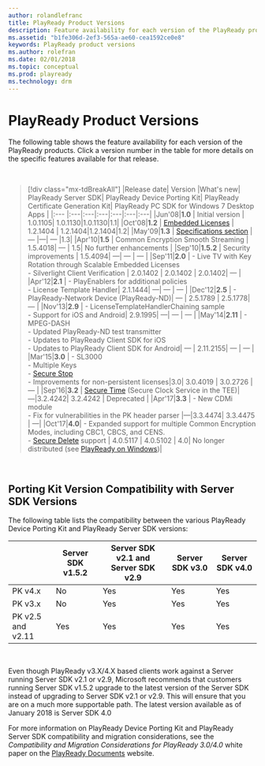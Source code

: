 ```yaml
---
author: rolandlefranc
title: PlayReady Product Versions
description: Feature availability for each version of the PlayReady products.
ms.assetid: "b1fe306d-2ef3-565a-ae60-cea1592ce0e8"
keywords: PlayReady product versions
ms.author: rolefran
ms.date: 02/01/2018
ms.topic: conceptual
ms.prod: playready
ms.technology: drm
---
```



# PlayReady Product Versions

The following table shows the feature availability for each version of the PlayReady products. Click a version number in the table for more details on the specific features available for that release.

&nbsp;
>[!div class="mx-tdBreakAll"]
>|Release date| Version |What's new| PlayReady Server SDK| PlayReady Device Porting Kit| PlayReady Certificate Generation Kit| PlayReady PC SDK for Windows 7 Desktop Apps |
>|:--- |:---|:---|:---|:---|:---|:---|
>|Jun'08|**1.0** | Initial version | 1.0.1105| 1.0.1130|1.0.1130|1.1|
>|Oct'08|**1.2** | [Embedded Licenses](embedded-licenses.md) | 1.2.1404 | 1.2.1404|1.2.1404|1.2|
>|May'09|**1.3** | [Specifications section](../Specifications/specifications.md) | &mdash; |&mdash;| &mdash; |1.3|
>|Apr'10|**1.5** | Common Encryption Smooth Streaming | 1.5.4018| &mdash; | 1.5| No further enhancements |
>|Sep'10|**1.5.2** | Security improvements | 1.5.4094| &mdash;| &mdash; | &mdash; |
>|Sep'11|**2.0** | - Live TV with Key Rotation through Scalable Embedded Licenses<br/>- Silverlight Client Verification | 2.0.1402 | 2.0.1402 | 2.0.1402| &mdash; |
>|Apr'12|**2.1** | - PlayEnablers for additional policies<br/>- License Template Handler| 2.1.1444| &mdash;| &mdash; | &mdash; |
>|Dec'12|**2.5** | - PlayReady-Network Device (PlayReady-ND)| &mdash; | 2.5.1789 | 2.5.1778| &mdash; |
>|Nov'13|**2.9** | - LicenseTemplateHandlerChaining sample<br/>- Support for iOS and Android| 2.9.1995| &mdash;| &mdash; | &mdash; |
>|May'14|**2.11** | - MPEG-DASH<br/>- Updated PlayReady-ND test transmitter<br/>- Updates to PlayReady Client SDK for iOS<br/>- Updates to PlayReady Client SDK for Android| &mdash; | 2.11.2155| &mdash; | &mdash; |
>|Mar'15|**3.0** | - SL3000<br/>- Multiple Keys<br/>- [Secure Stop](secure-stop-Server.md)<br/>- Improvements for non-persistent licenses|3.0|  3.0.4019 | 3.0.2726 | &mdash; |
>|Sep'16|**3.2** | [Secure Time](trusted-clocks.md) (Secure Clock Service in the TEE)|&mdash;|3.2.4242| 3.2.4242 | Deprecated |
>|Apr'17|**3.3** | - New CDMi module<br/>- Fix for vulnerabilities in the PK header parser |&mdash;|3.3.4474| 3.3.4475 | &mdash;|
>|Oct'17|**4.0**| - Expanded support for multiple Common Encryption Modes, including CBC1, CBCS, and CENS.<br/>- [Secure Delete](secure-delete-Server.md) support | 4.0.5117 | 4.0.5102 | 4.0| No longer distributed (see [PlayReady on Windows](playready-on-windows.md))|


&nbsp;

## Porting Kit Version Compatibility with Server SDK Versions


The following table lists the compatibility between the various PlayReady Device Porting Kit and PlayReady Server SDK versions:

| &nbsp;| Server SDK v1.5.2| Server SDK v2.1 and Server SDK v2.9| Server SDK v3.0| Server SDK v4.0 |
| --- | --- | --- | --- | --- |
| PK v4.x| No| Yes | Yes | Yes |
| PK v3.x| No| Yes| Yes| Yes |
| PK v2.5 and v2.11| Yes| Yes| Yes| Yes |


&nbsp;

Even though PlayReady v3.X/4.X based clients work against a Server running Server SDK v2.1 or v2.9, Microsoft recommends that customers running Server SDK v1.5.2 upgrade to the latest version of the Server SDK instead of upgrading to Server SDK v2.1 or v2.9. This will ensure that you are on a much more supportable path. The latest version available as of January 2018 is Server SDK 4.0


For more information on PlayReady Device Porting Kit and PlayReady Server SDK compatibility and migration considerations, see the *Compatibility and Migration Considerations for PlayReady 3.0/4.0* white paper on the [PlayReady Documents](https://www.microsoft.com/playready/documents/) website.


